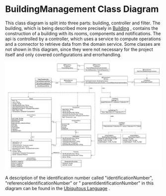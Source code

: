 # BuildingManagement Class Diagram

This class diagram is split into three parts: building, controller and filter. The building, which is being described
more precisely
in [Building](https://git.scc.kit.edu/cm-tm/cm-team/3.projectwork/pse/domain/building/-/blob/dev/pages/bounded_context_entity_relation_view.md)
,
contains the construction of a building with its rooms, components and notifications. The api is controlled by a
controller, which uses a service to compute
operations and a connector to retrieve data from the domain service. Some classes are not shown in this diagram, since
they were not necessary for the project
itself and only covered configurations and errorhandling.

![BuildingManagement Class Diagram](../figures/class_diagram/building_management_class_diagram.png)

A description of the identification number called "identificationNumber", "referenceIdentificationNumber" or "
parentIdentificationNumber" in this diagram can be found in
the [Ubiquitous Language](https://git.scc.kit.edu/-/ide/project/cm-tm/cm-team/3.projectwork/pse/docsc/tree/english-translation/-/pages/ubiquitous_language.md/)
.
